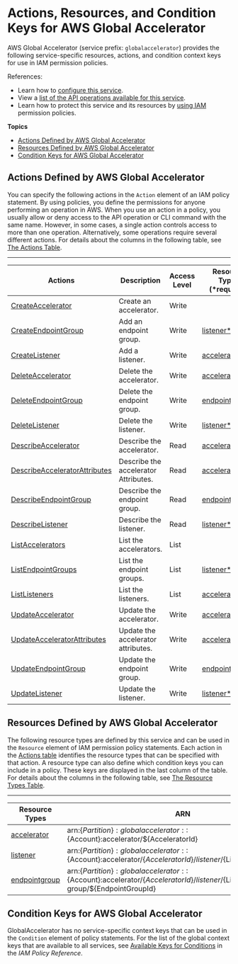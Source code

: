 # Actions, Resources, and Condition Keys for AWS Global Accelerator<a name="list_awsglobalaccelerator"></a>

AWS Global Accelerator \(service prefix: `globalaccelerator`\) provides the following service\-specific resources, actions, and condition context keys for use in IAM permission policies\.

References:
+ Learn how to [configure this service](https://docs.aws.amazon.com/global-accelerator/latest/dg/)\.
+ View a [list of the API operations available for this service](https://docs.aws.amazon.com/global-accelerator/latest/api/)\.
+ Learn how to protect this service and its resources by [using IAM](https://docs.aws.amazon.com/global-accelerator/latest/dg/auth-and-access-control.html) permission policies\.

**Topics**
+ [Actions Defined by AWS Global Accelerator](#awsglobalaccelerator-actions-as-permissions)
+ [Resources Defined by AWS Global Accelerator](#awsglobalaccelerator-resources-for-iam-policies)
+ [Condition Keys for AWS Global Accelerator](#awsglobalaccelerator-policy-keys)

## Actions Defined by AWS Global Accelerator<a name="awsglobalaccelerator-actions-as-permissions"></a>

You can specify the following actions in the `Action` element of an IAM policy statement\. By using policies, you define the permissions for anyone performing an operation in AWS\. When you use an action in a policy, you usually allow or deny access to the API operation or CLI command with the same name\. However, in some cases, a single action controls access to more than one operation\. Alternatively, some operations require several different actions\. For details about the columns in the following table, see [The Actions Table](reference_policies_actions-resources-contextkeys.md#actions_table)\.


****  

| Actions | Description | Access Level | Resource Types \(\*required\) | Condition Keys | Dependent Actions | 
| --- | --- | --- | --- | --- | --- | 
|   [ CreateAccelerator ](https://docs.aws.amazon.com/global-accelerator/latest/api/API_CreateAccelerator.html)  | Create an accelerator\. | Write |  |  |  | 
|   [ CreateEndpointGroup ](https://docs.aws.amazon.com/global-accelerator/latest/api/API_CreateEndpointGroup.html)  | Add an endpoint group\. | Write |   [ listener\* ](#awsglobalaccelerator-listener)   |  |  | 
|   [ CreateListener ](https://docs.aws.amazon.com/global-accelerator/latest/api/API_CreateListener.html)  | Add a listener\. | Write |   [ accelerator\* ](#awsglobalaccelerator-accelerator)   |  |  | 
|   [ DeleteAccelerator ](https://docs.aws.amazon.com/global-accelerator/latest/api/API_DeleteAccelerator.html)  | Delete the accelerator\. | Write |   [ accelerator\* ](#awsglobalaccelerator-accelerator)   |  |  | 
|   [ DeleteEndpointGroup ](https://docs.aws.amazon.com/global-accelerator/latest/api/API_DeleteEndpointGroup.html)  | Delete the endpoint group\. | Write |   [ endpointgroup\* ](#awsglobalaccelerator-endpointgroup)   |  |  | 
|   [ DeleteListener ](https://docs.aws.amazon.com/global-accelerator/latest/api/API_DeleteListener.html)  | Delete the listener\. | Write |   [ listener\* ](#awsglobalaccelerator-listener)   |  |  | 
|   [ DescribeAccelerator ](https://docs.aws.amazon.com/global-accelerator/latest/api/API_DescribeAccelerator.html)  | Describe the accelerator\. | Read |   [ accelerator\* ](#awsglobalaccelerator-accelerator)   |  |  | 
|   [ DescribeAcceleratorAttributes ](https://docs.aws.amazon.com/global-accelerator/latest/api/API_DescribeAcceleratorAttributes.html)  | Describe the accelerator Attributes\. | Read |   [ accelerator\* ](#awsglobalaccelerator-accelerator)   |  |  | 
|   [ DescribeEndpointGroup ](https://docs.aws.amazon.com/global-accelerator/latest/api/API_DescribeEndpointGroup.html)  | Describe the endpoint group\. | Read |   [ endpointgroup\* ](#awsglobalaccelerator-endpointgroup)   |  |  | 
|   [ DescribeListener ](https://docs.aws.amazon.com/global-accelerator/latest/api/API_DescribeListener.html)  | Describe the listener\. | Read |   [ listener\* ](#awsglobalaccelerator-listener)   |  |  | 
|   [ ListAccelerators ](https://docs.aws.amazon.com/global-accelerator/latest/api/API_ListAccelerators.html)  | List the accelerators\. | List |  |  |  | 
|   [ ListEndpointGroups ](https://docs.aws.amazon.com/global-accelerator/latest/api/API_ListEndpointGroups.html)  | List the endpoint groups\. | List |   [ listener\* ](#awsglobalaccelerator-listener)   |  |  | 
|   [ ListListeners ](https://docs.aws.amazon.com/global-accelerator/latest/api/API_ListListeners.html)  | List the listeners\. | List |   [ accelerator\* ](#awsglobalaccelerator-accelerator)   |  |  | 
|   [ UpdateAccelerator ](https://docs.aws.amazon.com/global-accelerator/latest/api/API_UpdateAccelerator.html)  | Update the accelerator\. | Write |   [ accelerator\* ](#awsglobalaccelerator-accelerator)   |  |  | 
|   [ UpdateAcceleratorAttributes ](https://docs.aws.amazon.com/global-accelerator/latest/api/API_UpdateAcceleratorAttributes.html)  | Update the accelerator attributes\. | Write |   [ accelerator\* ](#awsglobalaccelerator-accelerator)   |  |  | 
|   [ UpdateEndpointGroup ](https://docs.aws.amazon.com/global-accelerator/latest/api/API_UpdateEndpointGroup.html)  | Update the endpoint group\. | Write |   [ endpointgroup\* ](#awsglobalaccelerator-endpointgroup)   |  |  | 
|   [ UpdateListener ](https://docs.aws.amazon.com/global-accelerator/latest/api/API_UpdateListener.html)  | Update the listener\. | Write |   [ listener\* ](#awsglobalaccelerator-listener)   |  |  | 

## Resources Defined by AWS Global Accelerator<a name="awsglobalaccelerator-resources-for-iam-policies"></a>

The following resource types are defined by this service and can be used in the `Resource` element of IAM permission policy statements\. Each action in the [Actions table](#awsglobalaccelerator-actions-as-permissions) identifies the resource types that can be specified with that action\. A resource type can also define which condition keys you can include in a policy\. These keys are displayed in the last column of the table\. For details about the columns in the following table, see [The Resource Types Table](reference_policies_actions-resources-contextkeys.md#resources_table)\.


****  

| Resource Types | ARN | Condition Keys | 
| --- | --- | --- | 
|   [ accelerator ](https://docs.aws.amazon.com/global-accelerator/latest/api/API_Accelerator.html)  |  arn:$\{Partition\}:globalaccelerator::$\{Account\}:accelerator/$\{AcceleratorId\}  |  | 
|   [ listener ](https://docs.aws.amazon.com/global-accelerator/latest/api/API_Listener.html)  |  arn:$\{Partition\}:globalaccelerator::$\{Account\}:accelerator/$\{AcceleratorId\}/listener/$\{ListenerId\}  |  | 
|   [ endpointgroup ](https://docs.aws.amazon.com/global-accelerator/latest/api/API_EndpointGroup.html)  |  arn:$\{Partition\}:globalaccelerator::$\{Account\}:accelerator/$\{AcceleratorId\}/listener/$\{ListenerId\}/endpoint\-group/$\{EndpointGroupId\}  |  | 

## Condition Keys for AWS Global Accelerator<a name="awsglobalaccelerator-policy-keys"></a>

GlobalAccelerator has no service\-specific context keys that can be used in the `Condition` element of policy statements\. For the list of the global context keys that are available to all services, see [Available Keys for Conditions](reference_policies_condition-keys.html#AvailableKeys) in the *IAM Policy Reference*\.